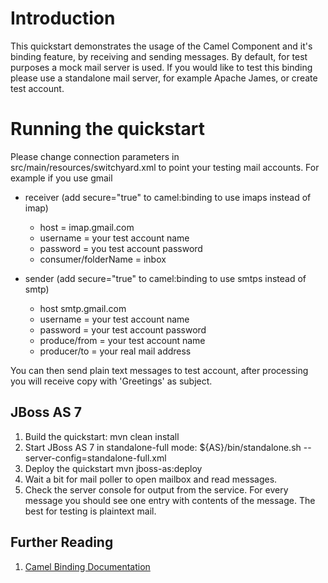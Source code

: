 Introduction
============
This quickstart demonstrates the usage of the Camel Component and it's binding feature, by receiving and sending messages. By default, for test purposes a mock mail server is used.
If you would like to test this binding please use a standalone mail server, for example Apache James, or create test account.

Running the quickstart
======================
Please change connection parameters in src/main/resources/switchyard.xml to point your testing mail accounts. For example if you use gmail

- receiver (add secure="true" to camel:binding to use imaps instead of imap)
  - host = imap.gmail.com
  - username = your test account name
  - password = you test account password
  - consumer/folderName = inbox	

- sender (add secure="true" to camel:binding to use smtps instead of smtp)
  - host smtp.gmail.com
  - username = your test account name
  - password = your test account password
  - produce/from = your test account name
  - producer/to = your real mail address

You can then send plain text messages to test account, after processing you will receive copy with 'Greetings' as subject.

JBoss AS 7
----------
1. Build the quickstart:
    mvn clean install
2. Start JBoss AS 7 in standalone-full mode:
    ${AS}/bin/standalone.sh --server-config=standalone-full.xml
3. Deploy the quickstart
    mvn jboss-as:deploy
4. Wait a bit for mail poller to open mailbox and read messages.
5. Check the server console for output from the service. For every message you should see one entry with contents of the message. The best for testing is plaintext mail.


## Further Reading

1. [Camel Binding Documentation](https://docs.jboss.org/author/display/SWITCHYARD/Camel+Bindings)

